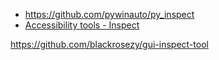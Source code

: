 * https://github.com/pywinauto/py_inspect
* [Accessibility tools - Inspect](https://docs.microsoft.com/en-us/windows/win32/winauto/inspect-objects)

https://github.com/blackrosezy/gui-inspect-tool
